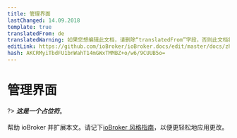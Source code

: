 ```yaml
---
title: 管理界面
lastChanged: 14.09.2018
template: true
translatedFrom: de
translatedWarning: 如果您想编辑此文档，请删除“translatedFrom”字段，否则此文档将再次自动翻译
editLink: https://github.com/ioBroker/ioBroker.docs/edit/master/docs/zh-cn/admin/screen.md
hash: AKCRMyiTbdFU1bnWahT14mGWxTMMBZ+o/w6/9CUUB5o=
---
```

# 管理界面
?> ***这是一个占位符***。<br><br>帮助 ioBroker 并扩展本文。请记下[ioBroker 风格指南](community/styleguidedoc)，以便更轻松地应用更改。